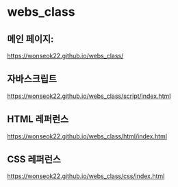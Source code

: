 # webs_class

## 메인 페이지:
https://wonseok22.github.io/webs_class/

## 자바스크립트
https://wonseok22.github.io/webs_class/script/index.html

## HTML 레퍼런스
https://wonseok22.github.io/webs_class/html/index.html

## CSS 레퍼런스
https://wonseok22.github.io/webs_class/css/index.html
